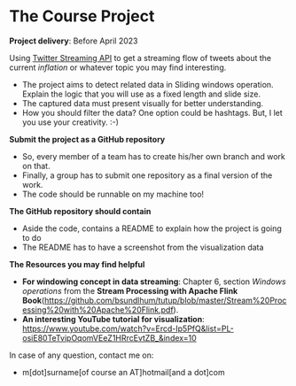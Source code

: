 # The Course Project

**Project delivery**: Before April 2023

Using [Twitter Streaming API](https://nightlies.apache.org/flink/flink-docs-release-1.13/docs/connectors/datastream/twitter/) 
to get a streaming flow of tweets about the current _inflation_ or whatever topic you may find interesting.

- The project aims to detect related data in Sliding windows operation. Explain the logic that you will use as a fixed length and slide size.  
- The captured data must present visually for better understanding.
- How you should filter the data? One option could be hashtags. But, I let you use your creativity. :-)


**Submit the project as a GitHub repository**
- So, every member of a team has to create his/her own branch and work on that.
- Finally, a group has to submit one repository as a final version of the work.
- The code should be runnable on my machine too!

**The GitHub repository should contain**
- Aside the code, contains a README to explain how the project is going to do
- The README has to have a screenshot from the visualization data



**The Resources you may find helpful**
- **For windowing concept in data streaming**: Chapter 6, section _Windows operations_ from the __Stream Processing with Apache Flink Book__(https://github.com/bsundlhum/tutup/blob/master/Stream%20Processing%20with%20Apache%20Flink.pdf).
- **An interesting YouTube tutorial for visualization**: https://www.youtube.com/watch?v=Ercd-Ip5PfQ&list=PL-osiE80TeTvipOqomVEeZ1HRrcEvtZB_&index=10

In case of any question, contact me on:
- m[dot]surname[of course an AT]hotmail[and a dot]com